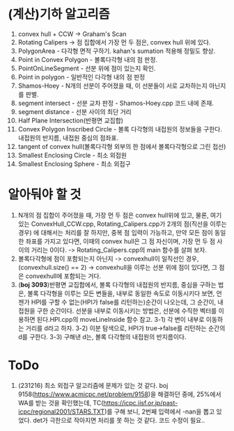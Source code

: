 # (계산)기하 알고리즘 #
1. convex hull + CCW -> Graham's Scan
2. Rotating Calipers -> 점 집합에서 가장 먼 두 점은, convex hull 위에 있다.
3. PolygonArea - 다각형 면적 구하기. kahan's sumation 적용해 정밀도 향상.
4. Point in Convex Polygon - 볼록다각형 내의 점 판정.
5. PointOnLineSegment - 선분 위에 점이 있는지 확인.
6. Point in polygon - 일반적인 다각형 내의 점 판정
7. Shamos-Hoey - N개의 선분이 주어졌을 때, 이 선분들이 서로 교차하는지 아닌지를 판별.
8. segment intersect - 선분 교차 판정 - Shamos-Hoey.cpp 코드 내에 존재. 
9. segment distance - 선분 사이의 최단 거리
10. Half Plane Intersection(반평면 교집합)
11. Convex Polygon Inscribed Circle - 볼록 다각형의 내접원의 정보들을 구한다. 내접원의 반지름, 내접원 중심의 점좌표.
12. tangent of convex hull(볼록다각형 외부의 한 점에서 볼록다각형으로 그린 접선)
13. Smallest Enclosing Circle - 최소 외접원
14. Smallest Enclosing Sphere - 최소 외접구
    


# 알아둬야 할 것 #
1. N개의 점 집합이 주어졌을 때, 가장 먼 두 점은 convex hull위에 있고, 물론, 여기 있는 ConvexHull_CCW.cpp, Rotating_Calipers.cpp가 2개의 점(직선을 이루는 경우) 에 대해서는 처리를 잘 하지만, 중복 점 입력이 가능하고, 만약 모든 점이 동일한 좌표를 가지고 있다면, 이때의 convex hull은 그 점 자신이며, 가장 먼 두 점 사이의 거리는 0이다. -> Rotating_Calipers.cpp의 main 함수를 살펴 보자. 
2. 볼록다각형에 점이 포함되는지 아닌지 -> convexhull이 일직선인 경우, (convexhull.size() == 2) -> convexhull을 이루는 선분 위에 점이 있다면, 그 점은 convexhull에 포함되는 거다.
3. (**boj 3093**)반평면 교집합에서, 볼록 다각형의 내접원의 반지름, 중심을 구하는 법은, 볼록 다각형을 이루는 모든 변들을, 내부로 동일한 속도로 이동시키다 보면, 언젠가 HPI를 구할 수 없는(HPI가 false를 리턴하는)순간이 나오는데, 그 순간이, 내접원을 구한 순간이다. 선분을 내부로 이동시키는 방법은, 선분에 수직한 벡터를 이용하면 된다.HPI.cpp의 moveLineInside 함수 참고. 
    3-1) 각 변이 내부로 이동하는 거리를 d라고 하자. 
    3-2) 이분 탐색으로, HPI가 true->false를 리턴하는 순간의 d를 구한다. 
    3-3) 구해낸 d는, 볼록 다각형의 내접원의 반지름이다.


# ToDo #
1. (231216) 최소 외접구 알고리즘에 문제가 있는 것 같다. boj 9158(https://www.acmicpc.net/problem/9158)을 해결하던 중에, 25%에서 WA를 받는 것을 확인했는데, TC(https://icpc.iisf.or.jp/past-icpc/regional2001/STARS.TXT)를 구해 보니, 2번째 입력에서 -nan을 뽑고 있었다. det가 극한으로 작아지면 처리를 못 하는 것 같다. 코드 수정이 필요.. 
